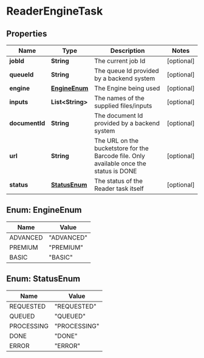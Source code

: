 
# ReaderEngineTask

## Properties
Name | Type | Description | Notes
------------ | ------------- | ------------- | -------------
**jobId** | **String** | The current job Id |  [optional]
**queueId** | **String** | The queue Id provided by a backend system |  [optional]
**engine** | [**EngineEnum**](#EngineEnum) | The Engine being used |  [optional]
**inputs** | **List&lt;String&gt;** | The names of the supplied files/inputs |  [optional]
**documentId** | **String** | The document Id provided by a backend system |  [optional]
**url** | **String** | The URL on the bucketstore for the Barcode file. Only available once the status is DONE |  [optional]
**status** | [**StatusEnum**](#StatusEnum) | The status of the Reader task itself |  [optional]


<a name="EngineEnum"></a>
## Enum: EngineEnum
Name | Value
---- | -----
ADVANCED | &quot;ADVANCED&quot;
PREMIUM | &quot;PREMIUM&quot;
BASIC | &quot;BASIC&quot;


<a name="StatusEnum"></a>
## Enum: StatusEnum
Name | Value
---- | -----
REQUESTED | &quot;REQUESTED&quot;
QUEUED | &quot;QUEUED&quot;
PROCESSING | &quot;PROCESSING&quot;
DONE | &quot;DONE&quot;
ERROR | &quot;ERROR&quot;



